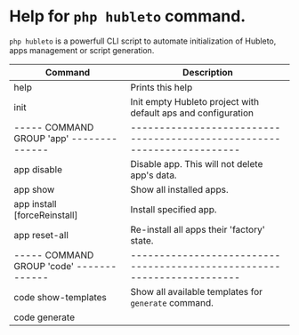 # Help for `php hubleto` command.

`php hubleto` is a powerfull CLI script to automate initialization of Hubleto, apps management or script generation.

| Command                                  | Description                                                             |
| ---------------------------------------- | ----------------------------------------------------------------------- |
| help                                     | Prints this help                                                        |
| init                                     | Init empty Hubleto project with default aps and configuration           |
| ----- COMMAND GROUP 'app' -------------- | ----------------------------------------------------------------------- |
| app disable <appClass>                   | Disable app. This will not delete app's data.                           |
| app show                                 | Show all installed apps.                                                |
| app install <appClass> [forceReinstall]  | Install specified app.                                                  |
| app  reset-all                           | Re-install all apps their 'factory' state.                              |
| ----- COMMAND GROUP 'code' ------------- | ----------------------------------------------------------------------- |
| code show-templates                      | Show all available templates for `generate` command.                    |
| code generate <template>                 | Generate code by given template.                                        |
| ----- COMMAND GROUP 'db' --------------- | ----------------------------------------------------------------------- |
| db generate-demo-data                    | Generate demo data. RESETS ALL DATA, INCLUDING USER ACCOUNTS !          |

Examples:
  php hubleto help
  php hubleto app install \HubletoApp\Community\Customers\Loader
  php hubleto code show-templates
  php hubleto db generate-demo-data
